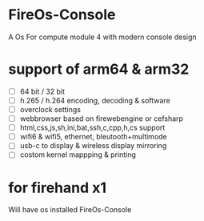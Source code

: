 # FireOs-Console
A Os For compute module 4 with modern console design


# support of arm64 & arm32

- [ ] 64 bit / 32 bit
- [ ] h.265 / h.264 encoding, decoding & software
- [ ] overclock settings
- [ ] webbrowser based on firewebengine or cefsharp
- [ ] html,css,js,sh,ini,bat,ssh,c,cpp,h,cs support
- [ ] wifi6 & wifi5, ethernet, bleutooth+multimode
- [ ] usb-c to display & wireless display mirroring
- [ ] costom kernel mappping & printing

# for firehand x1

Will have os installed FireOs-Console
